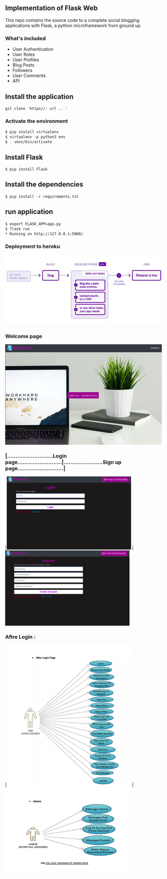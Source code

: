 ## Implementation of Flask Web 
 This repo contains the source code to a complete social blogging applications with Flask, a python microframework from ground up.
 
### What's included
* User Authentication
* User Roles
* User Profiles
* Blog Posts
* Followers
* User Comments
* API
## Install the application
    git clone 'https//: url .. '
    
### Activate the environment
    $ pip install virtualenv
    $ virtualenv -p python3 env
    $ . venv/bin/activate
    
## Install Flask
    $ pip install Flask
    
## Install the dependencies
    $ pip install -r requirements.txt

## run application 
    $ export FLASK_APP=app.py
    $ flask run
    * Running on http://127.0.0.1:5000/
    
### Deployment to heroku
![](git_images/image1.png)

### Welcome page
<img src ="git_images/image2.png" width =600>

### |...........................Login page..........................|.......................Sign up page...........................|
|<img src ="git_images/image3.png" width =400> | <img src ="git_images/image4.png" width =400>

### Aftre Login :
|<img src ="git_images/image5.png" width =400 hight = 800 > | <img src ="git_images/image6.png" width =400 hight = 800>



